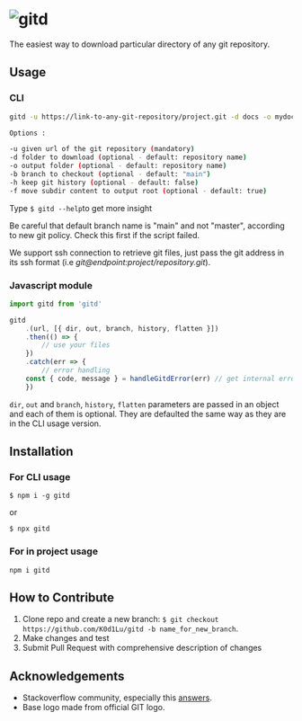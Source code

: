 # ![gitd](gitd.png)

The easiest way to download particular directory of any git repository.

## Usage

### CLI

```bash
gitd -u https://link-to-any-git-repository/project.git -d docs -o mydocs

Options :

-u given url of the git repository (mandatory)
-d folder to download (optional - default: repository name)
-o output folder (optional - default: repository name)
-b branch to checkout (optional - default: "main")
-h keep git history (optional - default: false)
-f move subdir content to output root (optional - default: true)
```

Type `$ gitd --help`to get more insight

Be careful that default branch name is "main" and not "master", according to new git policy. Check this first if the script failed.

We support ssh connection to retrieve git files, just pass the git address in its ssh format (i.e *git@endpoint:project/repository.git*).

### Javascript module

```javascript
import gitd from 'gitd'

gitd
	.(url, [{ dir, out, branch, history, flatten }])
	.then(() => {
		// use your files
	})
	.catch(err => {
		// error handling
  	const { code, message } = handleGitdError(err) // get internal error descriptor
	})
```

`dir`, `out` and `branch`, `history`, `flatten` parameters are passed in an object and each of them is optional. They are defaulted the same way as they are in the CLI usage version.

## Installation

### For CLI usage

`$ npm i -g gitd`

or

`$ npx gitd`

### For in project usage

`npm i gitd`

## **How to Contribute**

1. Clone repo and create a new branch: `$ git checkout https://github.com/K0d1Lu/gitd -b name_for_new_branch`.
2. Make changes and test
3. Submit Pull Request with comprehensive description of changes

## **Acknowledgements**

- Stackoverflow community, especially this [answers](https://stackoverflow.com/a/30230735).
- Base logo made from official GIT logo.
